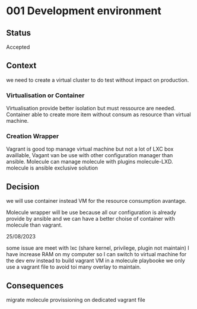 # 001  Development environment

## Status

Accepted

## Context

we need to create a virtual cluster to do test without impact on production.

### Virtualisation or Container

Virtualisation provide better isolation but must ressource are needed.  
Container able to create more item without consum as resource than virtual machine.

### Creation Wrapper

Vagrant is good top manage virtual machine but not a lot of LXC box availlable, Vagant van be use with other configuration manager than ansible.
Molecule can manage molecule with plugins molecule-LXD. molecule is ansible exclusive solution

## Decision

we will use container instead VM for the resource consumption avantage.

Molecule wrapper will be use  because all our configuration is already provide by ansible and we can have a better choise of container with molecule than vagrant.

25/08/2023

some issue are meet with lxc (share kernel, privilege, plugin not maintain)
I have increase RAM on my computer so I can switch to virtual machine for the dev env
instead to build vagrant VM in a molecule playbooke we only use a vagrant file to avoid toi many overlay  to maintain.

## Consequences

migrate molecule provissioning on dedicated vagrant file
